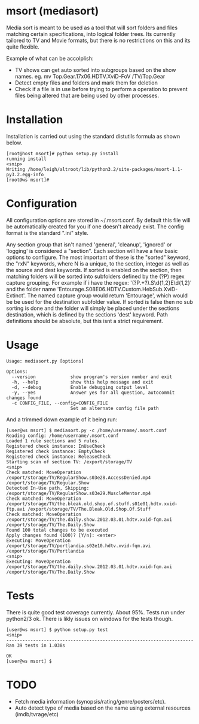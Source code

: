 msort (mediasort)
=====================

Media sort is meant to be used as a tool that will sort folders and files matching
certain specifications, into logical folder trees. Its currently tailored to TV and
Movie formats, but there is no restrictions on this and its quite flexible.

Example of what can be accolplish:

- TV shows can get auto sorted into subgroups based on the show names. eg. mv Top.Gear.17x06.HDTV.XviD-FoV /TV/Top.Gear
- Detect empty files and folders and mark them for deletion
- Check if a file is in use before trying to perform a operation to prevent files being altered that are being used by other processes.


Installation
===============

Installation is carried out using the standard distutils formula as shown below.

    [root@host msort]# python setup.py install
    running install
    <snip>
    Writing /home/leigh/altroot/lib/python3.2/site-packages/msort-1.1-py3.2.egg-info
    [root@ws msort]#

Configuration
=======================

All configuration options are stored in ~/.msort.conf. By default this file will be automatically
created for you if one doesn't already exist. The config format is the standard ".ini" style.

Any section group that isn't named 'general', 'cleanup', 'ignored' or 'logging' is considered a "section". Each
section will have a few basic options to configure. The most important of these is the
"sorted" keyword, the "rxN" keywords, where N is a unique, to the section, integer as well as the source and dest
keywords. If sorted is enabled on the section, then matching folders will be sorted into subfolders defined by
the (?P<name>) regex capture grouping. For example if i have the regex: '(?P<name>.+?).S\d{1,2}E\d{1,2}' and the folder name
'Entourage.S08E06.HDTV.Custom.HebSub.XviD-Extinct'. The named capture group would return 'Entourage',
which would be be used for the destination subfolder value. If sorted is false then no sub sorting is
done and the folder will simply be placed under the sections destination, which is defined by the sections
'dest' keyword. Path definitions should be absolute, but this isnt a strict requirement.


Usage
=======

    Usage: mediasort.py [options]

    Options:
      --version             show program's version number and exit
      -h, --help            show this help message and exit
      -d, --debug           Enable debugging output level
      -y, --yes             Answer yes for all question, autocommit changes found
      -c CONFIG_FILE, --config=CONFIG_FILE
                            Set an alternate config file path

And a trimmed down example of it being run:

    [user@ws msort] $ mediasort.py -c /home/username/.msort.conf
    Reading config: /home/username/.msort.conf
    Loaded 1 rule sections and 5 rules.
    Registered check instance: InUseCheck
    Registered check instance: EmptyCheck
    Registered check instance: ReleaseCheck
    Starting scan of section TV: /export/storage/TV
    <snip>
    Check matched: MoveOperation /export/storage/TV/RegularShow.s03e28.AccessDenied.mp4 /export/storage/TV/Regular.Show
    Detected In-Use path, Skipping: /export/storage/TV/RegularShow.s03e29.MuscleMentor.mp4
    Check matched: MoveOperation /export/storage/TV/the.bleak.old.shop.of.stuff.s01e01.hdtv.xvid-ftp.avi /export/storage/TV/The.Bleak.Old.Shop.Of.Stuff
    Check matched: MoveOperation /export/storage/TV/the.daily.show.2012.03.01.hdtv.xvid-fqm.avi /export/storage/TV/The.Daily.Show
    Found 100 total changes to be executed
    Apply changes found (100)? [Y/n]: <enter>
    Executing: MoveOperation /export/storage/TV/portlandia.s02e10.hdtv.xvid-fqm.avi /export/storage/TV/Portlandia
    <snip>
    Executing: MoveOperation /export/storage/TV/the.daily.show.2012.03.01.hdtv.xvid-fqm.avi /export/storage/TV/The.Daily.Show


Tests
==========

There is quite good test coverage currently. About 95%. Tests run under python2/3 ok. There
is likly issues on windows for the tests though.

    [user@ws msort] $ python setup.py test
    <snip>
    ----------------------------------------------------------------------
    Ran 39 tests in 1.038s

    OK
    [user@ws msort] $



TODO
=======================

* Fetch media information (synopsis/rating/genre/posters/etc).
* Auto detect type of media based on the name using external resources (imdb/tvrage/etc)